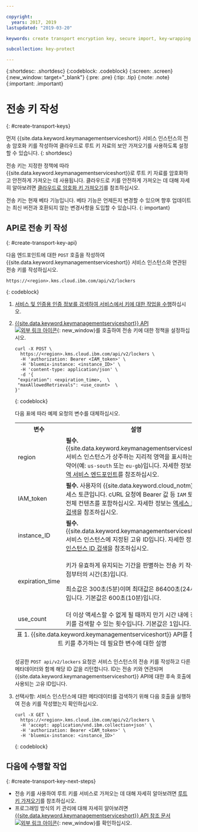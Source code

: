 ```yaml
---

copyright:
  years: 2017, 2019
lastupdated: "2019-03-20"

keywords: create transport encryption key, secure import, key-wrapping key, transport key API examples

subcollection: key-protect

---
```


{:shortdesc: .shortdesc}
{:codeblock: .codeblock}
{:screen: .screen}
{:new_window: target="_blank"}
{:pre: .pre}
{:tip: .tip}
{:note: .note}
{:important: .important}

# 전송 키 작성
{: #create-transport-keys}

먼저 {{site.data.keyword.keymanagementserviceshort}} 서비스 인스턴스의 전송 암호화 키를 작성하여 클라우드로 루트 키 자료의 보안 가져오기를 사용하도록 설정할 수 있습니다.
{: shortdesc}

전송 키는 지정한 정책에 따라 {{site.data.keyword.keymanagementserviceshort}}로 루트 키 자료를 암호화하고 안전하게 가져오는 데 사용됩니다. 클라우드로 키를 안전하게 가져오는 데 대해 자세히 알아보려면 [클라우드로 암호화 키 가져오기](/docs/services/key-protect/concepts?topic=key-protect-importing-keys)를 참조하십시오.

전송 키는 현재 베타 기능입니다. 베타 기능은 언제든지 변경할 수 있으며 향후 업데이트는 최신 버전과 호환되지 않는 변경사항을 도입할 수 있습니다.
{: important}

## API로 전송 키 작성
{: #create-transport-key-api}

다음 엔드포인트에 대한 `POST` 호출을 작성하여 {{site.data.keyword.keymanagementserviceshort}} 서비스 인스턴스와 연관된 전송 키를 작성하십시오.

```
https://<region>.kms.cloud.ibm.com/api/v2/lockers
```
{: codeblock}

1. [서비스 및 인증용 인증 정보를 검색하여 서비스에서 키에 대한 작업을 수행](/docs/services/key-protect?topic=key-protect-set-up-api)하십시오.

2. [{{site.data.keyword.keymanagementserviceshort}} API ![외부 링크 아이콘](../../icons/launch-glyph.svg "외부 링크 아이콘")](https://{DomainName}/apidocs/key-protect){: new_window}를 호출하여 전송 키에 대한 정책을 설정하십시오.

    ```cURL
    curl -X POST \
      https://<region>.kms.cloud.ibm.com/api/v2/lockers \
      -H 'authorization: Bearer <IAM_token>' \
      -H 'bluemix-instance: <instance_ID>' \
      -H 'content-type: application/json' \
      -d '{
     "expiration": <expiration_time>,  \
     "maxAllowedRetrievals": <use_count>  \
    }'
    ```
    {: codeblock}

    다음 표에 따라 예제 요청의 변수를 대체하십시오.

      <table>
        <tr>
          <th>변수</th>
          <th>설명</th>
        </tr>
        <tr>
          <td><varname>region</varname></td>
          <td><strong>필수.</strong> {{site.data.keyword.keymanagementserviceshort}} 서비스 인스턴스가 상주하는 지리적 영역을 표시하는 지역 약어(예: <code>us-south</code> 또는 <code>eu-gb</code>)입니다. 자세한 정보는 <a href="/docs/services/key-protect?topic=key-protect-regions#endpoints">지역 서비스 엔드포인트</a>를 참조하십시오.</td>
        </tr>
        <tr>
          <td><varname>IAM_token</varname></td>
          <td><strong>필수.</strong> 사용자의 {{site.data.keyword.cloud_notm}} 액세스 토큰입니다. cURL 요청에 Bearer 값 등 <code>IAM</code> 토큰의 전체 컨텐츠를 포함하십시오. 자세한 정보는 <a href="/docs/services/key-protect?topic=key-protect-retrieve-access-token">액세스 토큰 검색</a>을 참조하십시오.</td>
        </tr>
        <tr>
          <td><varname>instance_ID</varname></td>
          <td><strong>필수.</strong> {{site.data.keyword.keymanagementserviceshort}} 서비스 인스턴스에 지정된 고유 ID입니다. 자세한 정보는 <a href="/docs/services/key-protect?topic=key-protect-retrieve-instance-ID">인스턴스 ID 검색</a>을 참조하십시오.</td>
        </tr>
        <tr>
          <td><varname>expiration_time</varname></td>
          <td>
            <p>키가 유효하게 유지되는 기간을 판별하는 전송 키 작성 시점부터의 시간(초)입니다.</p>
            <p>최소값은 300초(5분)이며 최대값은 86400초(24시간)입니다. 기본값은 600초(10분)입니다.</p>
          </td>
        </tr>
        <tr>
          <td><varname>use_count</varname></td>
          <td>더 이상 액세스할 수 없게 될 때까지 만기 시간 내에 전송 키를 검색할 수 있는 횟수입니다. 기본값은 1입니다. </td>
        </tr>
          <caption style="caption-side:bottom;">표 1. {{site.data.keyword.keymanagementserviceshort}} API를 통해 루트 키를 추가하는 데 필요한 변수에 대한 설명</caption>
      </table>

    성공한 `POST api/v2/lockers` 요청은 서비스 인스턴스의 전송 키를 작성하고 다른 메타데이터와 함께 해당 ID 값을 리턴합니다. ID는 전송 키와 연관되며 {{site.data.keyword.keymanagementserviceshort}} API에 대한 후속 호출에 사용되는 고유 ID입니다.

3. 선택사항: 서비스 인스턴스에 대한 메타데이터를 검색하기 위해 다음 호출을 실행하여 전송 키를 작성했는지 확인하십시오.

    ```cURL
    curl -X GET \
      https://<region>.kms.cloud.ibm.com/api/v2/lockers \
      -H 'accept: application/vnd.ibm.collection+json' \
      -H 'authorization: Bearer <IAM_token>' \
      -H 'bluemix-instance: <instance_ID>'
    ```
    {: codeblock}

## 다음에 수행할 작업
{: #create-transport-key-next-steps}

- 전송 키를 사용하여 루트 키를 서비스로 가져오는 데 대해 자세히 알아보려면 [루트 키 가져오기](/docs/services/key-protect?topic=key-protect-import-root-keys)를 참조하십시오.
- 프로그래밍 방식의 키 관리에 대해 자세히 알아보려면 [{{site.data.keyword.keymanagementserviceshort}} API 참조 문서 ![외부 링크 아이콘](../../icons/launch-glyph.svg "외부 링크 아이콘")](https://{DomainName}/apidocs/key-protect){: new_window}를 확인하십시오.
